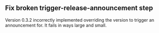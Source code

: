 ## Fix broken trigger-release-announcement step

Version 0.3.2 incorrectly implemented overriding the version to trigger an announcement for. It fails in ways large and small.
